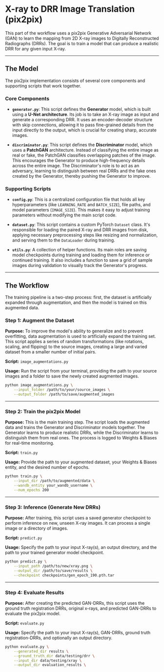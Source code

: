 # X-ray to DRR Image Translation (pix2pix)

This part of the workflow uses a pix2pix Generative Adversarial Network (GAN) to learn the mapping from 2D X-ray images to Digitally Reconstructed Radiographs (DRRs). The goal is to train a model that can produce a realistic DRR for any given input X-ray.

-----

## The Model

The pix2pix implementation consists of several core components and supporting scripts that work together.

### Core Components

  * **`generator.py`**: This script defines the **Generator** model, which is built using a **U-Net architecture**. Its job is to take an X-ray image as input and generate a corresponding DRR. It uses an encoder-decoder structure with skip connections, allowing it to pass fine-grained details from the input directly to the output, which is crucial for creating sharp, accurate images.

  * **`discriminator.py`**: This script defines the **Discriminator** model, which uses a **PatchGAN** architecture. Instead of classifying the entire image as real or fake, the PatchGAN classifies overlapping patches of the image. This encourages the Generator to produce high-frequency details across the entire image. The Discriminator's role is to act as an adversary, learning to distinguish between real DRRs and the fake ones created by the Generator, thereby pushing the Generator to improve.

### Supporting Scripts

  * **`config.py`**: This is a centralized configuration file that holds all key hyperparameters (like `LEARNING_RATE` and `BATCH_SIZE`), file paths, and model parameters (`IMAGE_SIZE`). This makes it easy to adjust training parameters without modifying the main script code.

  * **`dataset.py`**: This script contains a custom PyTorch `Dataset` class. It's responsible for loading the paired X-ray and DRR images from disk, applying necessary preprocessing steps like resizing and normalization, and serving them to the `DataLoader` during training.

  * **`utils.py`**: A collection of helper functions. Its main roles are saving model checkpoints during training and loading them for inference or continued training. It also includes a function to save a grid of sample images during validation to visually track the Generator's progress.

-----

## The Workflow

The training pipeline is a two-step process: first, the dataset is artificially expanded through augmentation, and then the model is trained on this augmented data.

### Step 1: Augment the Dataset

**Purpose:** To improve the model's ability to generalize and to prevent overfitting, data augmentation is used to artificially expand the training set. This script applies a series of random transformations (like rotations, scaling, and flipping) to the source images, creating a large and varied dataset from a smaller number of initial pairs.

**Script:** `image_augmentations.py`

**Usage:**
Run the script from your terminal, providing the path to your source images and a folder to save the newly created augmented images.

```bash
python image_augmentations.py \
    --input_folder /path/to/your/source_images \
    --output_folder /path/to/save/augmented_images
```

-----

### Step 2: Train the pix2pix Model

**Purpose:** This is the main training step. The script loads the augmented data and trains the Generator and Discriminator models together. The Generator learns to produce realistic DRRs, while the Discriminator learns to distinguish them from real ones. The process is logged to Weights & Biases for real-time monitoring.

**Script:** `train.py`

**Usage:**
Provide the path to your augmented dataset, your Weights & Biases entity, and the desired number of epochs.

```bash
python train.py \
    --input_dir /path/to/augmented/data \
    --wandb_entity your_wandb_username \
    --num_epochs 200
```

-----

### Step 3: Inference (Generate New DRRs)

**Purpose:** After training, this script uses a saved generator checkpoint to perform inference on new, unseen X-ray images. It can process a single image or a directory of images.

**Script:** `predict.py`

**Usage:**
Specify the path to your input X-ray(s), an output directory, and the path to your trained generator model checkpoint.

```bash
python predict.py \
    --input_path /path/to/new/xray.png \
    --output_dir /path/to/save/results \
    --checkpoint checkpoints/gen_epoch_190.pth.tar
```

-----

### Step 4: Evaluate Results

**Purpose:** After creating the predicted GAN-DRRs, this script uses the ground truth registration DRRs, original x-rays, and predicted GAN-DRRs to evaluate the pix2pix model.

**Script:** `evaluate.py`

**Usage:**
Specify the path to your input X-ray(s), GAN-DRRs, ground truth registration-DRRs, and optionally an output directory.

```bash
python evaluate.py \
    --generated_dir results \
    --ground_truth_dir data/testing/drr \
    --input_dir data/testing/xray \
    --output_dir evaluation_results \
```
